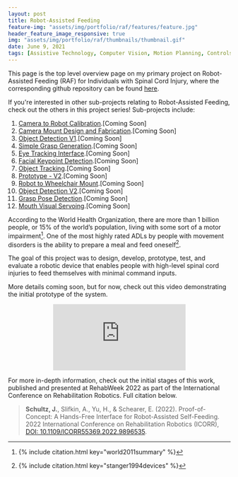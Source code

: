 ```yaml
---
layout: post
title: Robot-Assisted Feeding
feature-img: "assets/img/portfolio/raf/features/feature.jpg"
header_feature_image_responsive: true
img: "assets/img/portfolio/raf/thumbnails/thumbnail.gif"
date: June 9, 2021
tags: [Assistive Technology, Computer Vision, Motion Planning, Controls, Robotics, Human-Machine Interface, Engineering, Fabrication]
---
```


<a id="TOP"></a>
This page is the top level overview page on my primary project on Robot-Assisted Feeding (RAF) for Individuals with Spinal Cord Injury, where the corresponding github repository can be found <a href="https://github.com/jschultz299/odhe_ros" target="_blank">here</a>.

If you're interested in other sub-projects relating to Robot-Assisted Feeding, check out the others in this project series! Sub-projects include:

<ol>
    <li><a href="">Camera to Robot Calibration</a>.[Coming Soon]</li>
    <li><a href="">Camera Mount Design and Fabrication</a>.[Coming Soon]</li>
    <li><a href="https://jschultz299.github.io/portfolio/objectdetection1">Object Detection V1</a>.[Coming Soon]</li>
    <li><a href="">Simple Grasp Generation</a>.[Coming Soon]</li>
    <li><a href="">Eye Tracking Interface</a>.[Coming Soon]</li>
    <li><a href="">Facial Keypoint Detection</a>.[Coming Soon]</li>
    <li><a href="">Object Tracking</a>.[Coming Soon]</li>
    <li><a href="">Prototype - V2</a>.[Coming Soon]</li>
    <li><a href="">Robot to Wheelchair Mount</a>.[Coming Soon]</li>
    <li><a href="">Object Detection V2</a>.[Coming Soon]</li>
    <li><a href="">Grasp Pose Detection</a>.[Coming Soon]</li>
    <li><a href="">Mouth Visual Servoing</a>.[Coming Soon]</li>
</ol>

According to the World Health Organization, there are more than 1 billion people, or 15% of the world’s population, living with some sort of a motor impairment[^1]. One of the most highly rated ADLs by people with movement disorders is the ability to prepare a meal and feed oneself[^2]. 

The goal of this project was to design, develop, prototype, test, and evaluate a robotic device that enables people with high-level spinal cord injuries to feed themselves with minimal command inputs.

More details coming soon, but for now, check out this video demonstrating the initial prototype of the system.

<div class="video_container" align="middle">
    <iframe src="https://www.youtube.com/embed/AmBzfEcXVCc" class="video" frameborder="0" gesture="media" allow="encrypted-media" allowfullscreen></iframe>
</div>

For more in-depth information, check out the initial stages of this work, published and presented at RehabWeek 2022 as part of the International Conference on Rehabilitation Robotics. Full citation below.

> <b>Schultz, J.</b>, Slifkin, A., Yu, H., & Schearer, E. (2022). Proof-of-Concept: A Hands-Free Interface for Robot-Assisted Self-Feeding. 2022 International Conference on Rehabilitation Robotics (ICORR), <a href="https://doi.org/10.1109/ICORR55369.2022.9896535" target="_blank">DOI: 10.1109/ICORR55369.2022.9896535</a>.

[^1]: 
    {% include citation.html key="world2011summary" %}

[^2]: 
    {% include citation.html key="stanger1994devices" %}